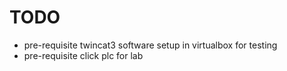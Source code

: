 # TODO
- pre-requisite twincat3 software setup in virtualbox for testing
- pre-requisite click plc for lab